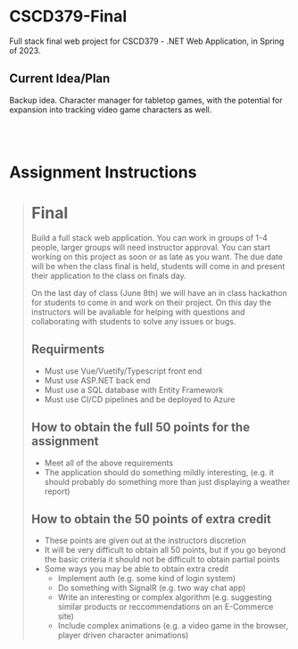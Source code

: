 # CSCD379-Final
Full stack final web project for CSCD379 - .NET Web Application, in Spring of 2023.
## Current Idea/Plan
Backup idea.
Character manager for tabletop games, with the potential for expansion into tracking video game characters as well.

<br /><br />

# Assignment Instructions
># Final
>Build a full stack web application.
>You can work in groups of 1-4 people, larger groups will need instructor approval.
>You can start working on this project as soon or as late as you want. The due date will be when the class final is held, students will come in and present their application to the class on finals day.
>
>On the last day of class (June 8th) we will have an in class hackathon for students to come in and work on their project. On this day the instructors will be avaliable for helping with questions and collaborating with students to solve any issues or bugs.
>
>## Requirments
>- Must use Vue/Vuetify/Typescript front end
>- Must use ASP.NET back end
>- Must use a SQL database with Entity Framework
>- Must use CI/CD pipelines and be deployed to Azure
>
>## How to obtain the full 50 points for the assignment
>- Meet all of the above requirements
>- The application should do something mildly interesting, (e.g. it should probably do something more than just displaying a weather report)
>
>## How to obtain the 50 points of extra credit
>- These points are given out at the instructors discretion
>- It will be very difficult to obtain all 50 points, but if you go beyond the basic criteria it should not be difficult to obtain partial points
>- Some ways you may be able to obtain extra credit
>  	- Implement auth (e.g. some kind of login system)
>  	- Do something with SignalR (e.g. two way chat app)
>  	- Write an interesting or complex algorithm (e.g. suggesting similar products or reccommendations on an E-Commerce site)
>  	- Include complex animations (e.g. a video game in the browser, player driven character animations)
